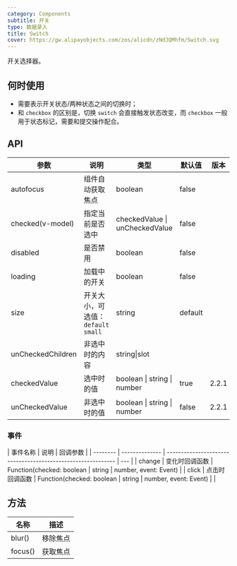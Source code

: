 ```yaml
---
category: Components
subtitle: 开关
type: 数据录入
title: Switch
cover: https://gw.alipayobjects.com/zos/alicdn/zNdJQMhfm/Switch.svg
---
```


开关选择器。

## 何时使用

- 需要表示开关状态/两种状态之间的切换时；
- 和 `checkbox` 的区别是，切换 `switch` 会直接触发状态改变，而 `checkbox` 一般用于状态标记，需要和提交操作配合。

## API

| 参数 | 说明 | 类型 | 默认值 | 版本 |
| --- | --- | --- | --- | --- |
| autofocus | 组件自动获取焦点 | boolean | false |  |
| checked(v-model) | 指定当前是否选中 | checkedValue \| unCheckedValue | false |  |
| disabled | 是否禁用 | boolean | false |  |
| loading | 加载中的开关 | boolean | false |  |
| size | 开关大小，可选值：`default` `small` | string | default |  |
| unCheckedChildren | 非选中时的内容 | string\|slot |  |  |
| checkedValue | 选中时的值 | boolean \| string \| number | true | 2.2.1 |
| unCheckedValue | 非选中时的值 | boolean \| string \| number | false | 2.2.1 |

### 事件

| 事件名称 | 说明           | 回调参数                                                     |
| -------- | -------------- | ------------------------------------------------------------ | --- |
| change   | 变化时回调函数 | Function(checked: boolean \| string \| number, event: Event) |
| click    | 点击时回调函数 | Function(checked: boolean \| string \| number, event: Event) |     |

## 方法

| 名称    | 描述     |
| ------- | -------- |
| blur()  | 移除焦点 |
| focus() | 获取焦点 |
